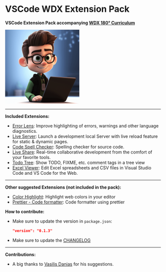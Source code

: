 # VSCode WDX Extension Pack

**VSCode Extension Pack accompanying [WDX 180° Curriculum](https://github.com/in-tech-gration/WDX-180)**

<img src="icon.png" width=240 />

---

**Included Extensions:**

- [Error Lens](https://marketplace.visualstudio.com/items?itemName=usernamehw.errorlens): Improve highlighting of errors, warnings and other language diagnostics.
- [Live Server](https://marketplace.visualstudio.com/items?itemName=ritwickdey.LiveServer): Launch a development local Server with live reload feature for static & dynamic pages.
- [Code Spell Checker](https://marketplace.visualstudio.com/items?itemName=streetsidesoftware.code-spell-checker): Spelling checker for source code.
- [Live Share](https://marketplace.visualstudio.com/items?itemName=MS-vsliveshare.vsliveshare): Real-time collaborative development from the comfort of your favorite tools.
- [Todo Tree](https://marketplace.visualstudio.com/items?itemName=Gruntfuggly.todo-tree): Show TODO, FIXME, etc. comment tags in a tree view
- [Excel Viewer](https://marketplace.visualstudio.com/items?itemName=GrapeCity.gc-excelviewer): Edit Excel spreadsheets and CSV files in Visual Studio Code and VS Code for the Web.

---

**Other suggested Extensions (not included in the pack):**

- [Color Highlight](https://marketplace.visualstudio.com/items?itemName=naumovs.color-highlight): Highlight web colors in your editor
- [Prettier - Code formatter](https://marketplace.visualstudio.com/items?itemName=esbenp.prettier-vscode): Code formatter using prettier


**How to contribute:**

- Make sure to update the version in `package.json`: 

    ```json
    "version": "0.1.3"
    ```

- Make sure to update the [CHANGELOG](CHANGELOG.md)

---

**Contributions:**

- A big thanks to [Vasilis Danias](https://www.linkedin.com/in/danias/) for his suggestions.